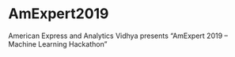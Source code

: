 # AmExpert2019
American Express and Analytics Vidhya presents “AmExpert 2019 – Machine Learning Hackathon”
